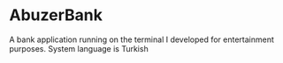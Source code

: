 # AbuzerBank
A bank application running on the terminal I developed for entertainment purposes.
System language is Turkish
